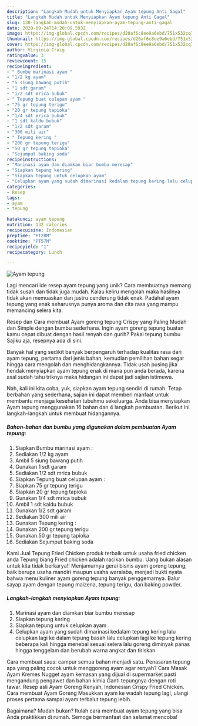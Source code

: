 ```yaml
---
description: "Langkah Mudah untuk Menyiapkan Ayam tepung Anti Gagal"
title: "Langkah Mudah untuk Menyiapkan Ayam tepung Anti Gagal"
slug: 130-langkah-mudah-untuk-menyiapkan-ayam-tepung-anti-gagal
date: 2020-09-24T14:20:09.593Z
image: https://img-global.cpcdn.com/recipes/d20af6c8ee9a6ebd/751x532cq70/ayam-tepung-foto-resep-utama.jpg
thumbnail: https://img-global.cpcdn.com/recipes/d20af6c8ee9a6ebd/751x532cq70/ayam-tepung-foto-resep-utama.jpg
cover: https://img-global.cpcdn.com/recipes/d20af6c8ee9a6ebd/751x532cq70/ayam-tepung-foto-resep-utama.jpg
author: Virginia Craig
ratingvalue: 3
reviewcount: 15
recipeingredient:
- " Bumbu marinasi ayam "
- "1/2 kg ayam"
- "5 siung bawang putih"
- "1 sdt garam"
- "1/2 sdt mrica bubuk"
- " Tepung buat celupan ayam "
- "75 gr tepung terigu"
- "20 gr tepung tapioka"
- "1/4 sdt mrica bubuk"
- "1 sdt kaldu bubuk"
- "1/2 sdt garam"
- "300 mili air"
- " Tepung kering "
- "200 gr tepung terigu"
- "50 gr tepung tapioka"
- "Sejumput baking soda"
recipeinstructions:
- "Marinasi ayam dan diamkan biar bumbu meresap"
- "Siapkan tepung kering"
- "Siapkan tepung untuk celupkan ayam"
- "Celupkan ayam yang sudah dimarinasi kedalam tepung kering lalu celupkan lagi ke dalam tepung basah lalu celupkan lagi ke tepung kering beberapa kali hingga menebal sesuai selera lalu goreng diminyak panas hingga tenggelam dan berubah warna angkat dan tiriskan"
categories:
- Resep
tags:
- ayam
- tepung

katakunci: ayam tepung 
nutrition: 132 calories
recipecuisine: Indonesian
preptime: "PT28M"
cooktime: "PT57M"
recipeyield: "1"
recipecategory: Lunch

---
```



![Ayam tepung](https://img-global.cpcdn.com/recipes/d20af6c8ee9a6ebd/751x532cq70/ayam-tepung-foto-resep-utama.jpg)

Lagi mencari ide resep ayam tepung yang unik? Cara membuatnya memang tidak susah dan tidak juga mudah. Kalau keliru mengolah maka hasilnya tidak akan memuaskan dan justru cenderung tidak enak. Padahal ayam tepung yang enak seharusnya punya aroma dan cita rasa yang mampu memancing selera kita.

Resep dan Cara membuat Ayam goreng tepung Crispy yang Paling Mudah dan Simple dengan bumbu sederhana. Ingin ayam goreng tepung buatan kamu cepat dibuat dengan hasil renyah dan gurih? Pakai tepung bumbu Sajiku aja, resepnya ada di sini.

Banyak hal yang sedikit banyak berpengaruh terhadap kualitas rasa dari ayam tepung, pertama dari jenis bahan, kemudian pemilihan bahan segar hingga cara mengolah dan menghidangkannya. Tidak usah pusing jika hendak menyiapkan ayam tepung enak di mana pun anda berada, karena asal sudah tahu triknya maka hidangan ini dapat jadi sajian istimewa.


Nah, kali ini kita coba, yuk, siapkan ayam tepung sendiri di rumah. Tetap berbahan yang sederhana, sajian ini dapat memberi manfaat untuk membantu menjaga kesehatan tubuhmu sekeluarga. Anda bisa menyiapkan Ayam tepung menggunakan 16 bahan dan 4 langkah pembuatan. Berikut ini langkah-langkah untuk membuat hidangannya.

<!--inarticleads1-->

##### Bahan-bahan dan bumbu yang digunakan dalam pembuatan Ayam tepung:

1. Siapkan  Bumbu marinasi ayam :
1. Sediakan 1/2 kg ayam
1. Ambil 5 siung bawang putih
1. Gunakan 1 sdt garam
1. Sediakan 1/2 sdt mrica bubuk
1. Siapkan  Tepung buat celupan ayam :
1. Siapkan 75 gr tepung terigu
1. Siapkan 20 gr tepung tapioka
1. Gunakan 1/4 sdt mrica bubuk
1. Ambil 1 sdt kaldu bubuk
1. Gunakan 1/2 sdt garam
1. Sediakan 300 mili air
1. Gunakan  Tepung kering :
1. Gunakan 200 gr tepung terigu
1. Gunakan 50 gr tepung tapioka
1. Sediakan Sejumput baking soda


Kami Jual Tepung Fried Chicken produk terbaik untuk usaha fried chicken anda Tepung biang Fried chicken adalah racikan bumbu. Uang bukan alasan untuk kita tidak berkarya!! Menjamurnya gerai bisnis ayam goreng tepung, baik berupa usaha mandiri maupun usaha waralaba, menjadi bukti nyata bahwa menu kuliner ayam goreng tepung banyak penggemarnya. Balur sayap ayam dengan tepung maizena, tepung terigu, dan baking powder. 

<!--inarticleads2-->

##### Langkah-langkah menyiapkan Ayam tepung:

1. Marinasi ayam dan diamkan biar bumbu meresap
1. Siapkan tepung kering
1. Siapkan tepung untuk celupkan ayam
1. Celupkan ayam yang sudah dimarinasi kedalam tepung kering lalu celupkan lagi ke dalam tepung basah lalu celupkan lagi ke tepung kering beberapa kali hingga menebal sesuai selera lalu goreng diminyak panas hingga tenggelam dan berubah warna angkat dan tiriskan


Cara membuat saus: campur semua bahan menjadi satu. Penasaran tepung apa yang paling cocok untuk menggoreng ayam agar renyah? Cara Masak Ayam Kremes Nugget ayam kemasan yang dijual di supermarket pasti mengandung pengawet dan bahan kimia Ganti tepungnya dengan roti tawar. Resep asli Ayam Goreng Renyah, Indonesian Crispy Fried Chicken. Cara membuat Ayam Goreng Masukkan ayam ke wadah tepung lagi, ulangi proses pertama sampai ayam terbalut tepung lebih. 

Bagaimana? Mudah bukan? Itulah cara membuat ayam tepung yang bisa Anda praktikkan di rumah. Semoga bermanfaat dan selamat mencoba!
